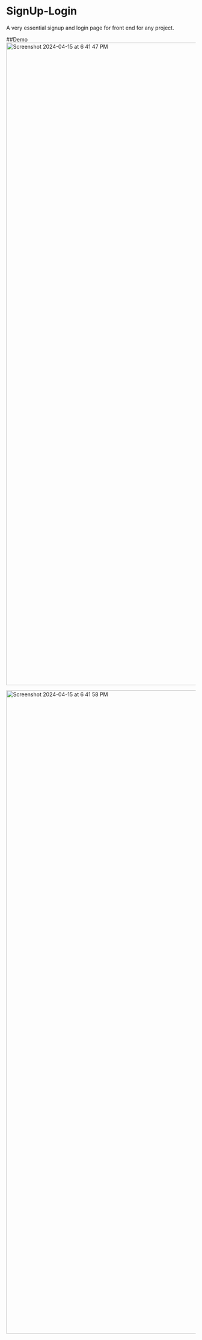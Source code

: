# SignUp-Login
A very essential signup and login page for front end for any project.

##Demo
<img width="1707" alt="Screenshot 2024-04-15 at 6 41 47 PM" src="https://github.com/ginomangalan/SignUp-Login/assets/13426092/5f205eeb-c9ab-41e0-a8df-e0abed06be60">


<img width="1709" alt="Screenshot 2024-04-15 at 6 41 58 PM" src="https://github.com/ginomangalan/SignUp-Login/assets/13426092/8ca5b360-6101-41bd-864a-3818e80382d1">
